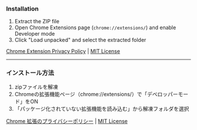 ### Installation
1. Extract the ZIP file
2. Open Chrome Extensions page (`chrome://extensions/`) and enable Developer mode
3. Click "Load unpacked" and select the extracted folder

[Chrome Extension Privacy Policy](https://mimimiku778.github.io/privacy/en.html) | [MIT License](https://github.com/mimimiku778/redmine-markdown-editor-crx/blob/main/LICENSE)

---
### インストール方法
1. zipファイルを解凍
2. Chromeの拡張機能ページ（chrome://extensions/）で「デベロッパーモード」をON
3. 「パッケージ化されていない拡張機能を読み込む」から解凍フォルダを選択

[Chrome 拡張のプライバシーポリシー](https://mimimiku778.github.io/privacy/ja.html) | [MIT License](https://github.com/mimimiku778/redmine-markdown-editor-crx/blob/main/LICENSE)
